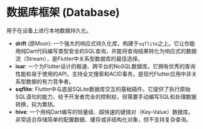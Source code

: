 # 数据库框架 (Database)

用于在设备上进行本地数据持久化。

-   **drift** (原Moor): 一个强大的响应式持久化库，构建于`sqflite`之上。它让你能用纯Dart代码编写类型安全的SQL查询，并能将查询结果转化为响应式的数据流（Stream），是Flutter中关系型数据库的最佳选择。
-   **isar**: 一个为Flutter设计的极速、跨平台的NoSQL数据库。它拥有优秀的查询性能和易于使用的API，支持全文搜索和ACID事务，是现代Flutter应用中非关系型数据的有力竞争者。
-   **sqflite**: Flutter中与底层SQLite数据库交互的基础插件。它提供了执行原始SQL语句的能力，给予开发者完全的控制权，但需要手动编写SQL和处理数据转换，较为繁琐。
-   **hive**: 一个用纯Dart编写的轻量级、超快速的键值对（Key-Value）数据库。非常适合存储简单的配置数据、缓存或非结构化对象，但不支持复杂查询。
